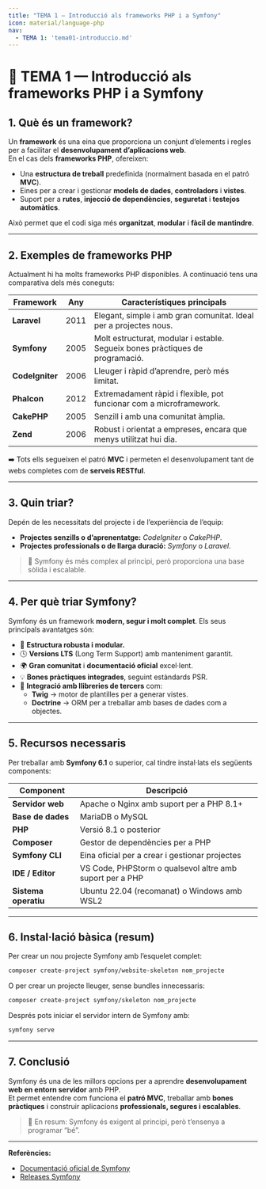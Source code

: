 ```yaml
---
title: "TEMA 1 — Introducció als frameworks PHP i a Symfony"
icon: material/language-php
nav:
  - TEMA 1: 'tema01-introduccio.md'
---
```


# 🧩 TEMA 1 — Introducció als frameworks PHP i a Symfony

## 1. Què és un framework?

Un **framework** és una eina que proporciona un conjunt d’elements i regles per a facilitar el **desenvolupament d’aplicacions web**.  
En el cas dels **frameworks PHP**, ofereixen:

- Una **estructura de treball** predefinida (normalment basada en el patró **MVC**).  
- Eines per a crear i gestionar **models de dades**, **controladors** i **vistes**.  
- Suport per a **rutes**, **injecció de dependències**, **seguretat** i **testejos automàtics**.  

Això permet que el codi siga més **organitzat**, **modular** i **fàcil de mantindre**.

---

## 2. Exemples de frameworks PHP

Actualment hi ha molts frameworks PHP disponibles. A continuació tens una comparativa dels més coneguts:

| Framework | Any | Característiques principals |
|------------|-----|-----------------------------|
| **Laravel** | 2011 | Elegant, simple i amb gran comunitat. Ideal per a projectes nous. |
| **Symfony** | 2005 | Molt estructurat, modular i estable. Segueix bones pràctiques de programació. |
| **CodeIgniter** | 2006 | Lleuger i ràpid d’aprendre, però més limitat. |
| **Phalcon** | 2012 | Extremadament ràpid i flexible, pot funcionar com a microframework. |
| **CakePHP** | 2005 | Senzill i amb una comunitat àmplia. |
| **Zend** | 2006 | Robust i orientat a empreses, encara que menys utilitzat hui dia. |

➡️ Tots ells segueixen el patró **MVC** i permeten el desenvolupament tant de webs completes com de **serveis RESTful**.

---

## 3. Quin triar?

Depén de les necessitats del projecte i de l’experiència de l’equip:

- **Projectes senzills o d’aprenentatge:** *CodeIgniter* o *CakePHP*.  
- **Projectes professionals o de llarga duració:** *Symfony* o *Laravel*.  

> 🧠 Symfony és més complex al principi, però proporciona una base sòlida i escalable.

---

## 4. Per què triar Symfony?

Symfony és un framework **modern, segur i molt complet**. Els seus principals avantatges són:

- 🧱 **Estructura robusta i modular.**  
- 🕓 **Versions LTS** (Long Term Support) amb manteniment garantit.  
- 🌍 **Gran comunitat** i **documentació oficial** excel·lent.  
- 💡 **Bones pràctiques integrades**, seguint estàndards PSR.  
- 🔌 **Integració amb llibreries de tercers** com:
  - **Twig** → motor de plantilles per a generar vistes.
  - **Doctrine** → ORM per a treballar amb bases de dades com a objectes.

---

## 5. Recursos necessaris

Per treballar amb **Symfony 6.1** o superior, cal tindre instal·lats els següents components:

| Component | Descripció |
|------------|-------------|
| **Servidor web** | Apache o Nginx amb suport per a PHP 8.1+ |
| **Base de dades** | MariaDB o MySQL |
| **PHP** | Versió 8.1 o posterior |
| **Composer** | Gestor de dependències per a PHP |
| **Symfony CLI** | Eina oficial per a crear i gestionar projectes |
| **IDE / Editor** | VS Code, PHPStorm o qualsevol altre amb suport per a PHP |
| **Sistema operatiu** | Ubuntu 22.04 (recomanat) o Windows amb WSL2 |

---

## 6. Instal·lació bàsica (resum)

Per crear un nou projecte Symfony amb l’esquelet complet:

```bash
composer create-project symfony/website-skeleton nom_projecte
```

O per crear un projecte lleuger, sense bundles innecessaris:

```bash
composer create-project symfony/skeleton nom_projecte
```

Després pots iniciar el servidor intern de Symfony amb:

```bash
symfony serve
```

---

## 7. Conclusió

Symfony és una de les millors opcions per a aprendre **desenvolupament web en entorn servidor** amb PHP.  
Et permet entendre com funciona el **patró MVC**, treballar amb **bones pràctiques** i construir aplicacions **professionals, segures i escalables**.

> 💬 En resum: Symfony és exigent al principi, però t’ensenya a programar “bé”.

---

**Referències:**
- [Documentació oficial de Symfony](https://symfony.com/doc/current/index.html)
- [Releases Symfony](https://symfony.com/releases)

